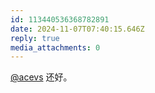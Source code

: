 ```yaml
---
id: 113440536368782891
date: 2024-11-07T07:40:15.646Z
reply: true
media_attachments: 0
---
```


[@acevs](https://mastodon.social/@acevs) 还好。

